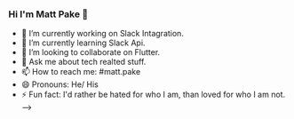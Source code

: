### Hi I'm Matt Pake 👋

- 🔭 I’m currently working on Slack Intagration.
- 🌱 I’m currently learning Slack Api.
- 👯 I’m looking to collaborate on Flutter.
- 💬 Ask me about tech realted stuff.
- 📫 How to reach me: #matt.pake
- 😄 Pronouns: He/ His
- ⚡ Fun fact: I'd rather be hated for who I am, than loved for who I am not.
-->
